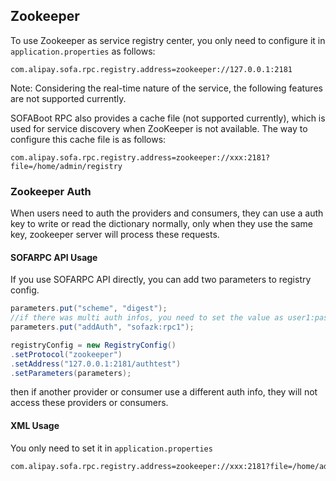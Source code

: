 ## Zookeeper

To use Zookeeper as service registry center, you only need to configure it in `application.properties` as follows:
```
com.alipay.sofa.rpc.registry.address=zookeeper://127.0.0.1:2181
```

Note: Considering the real-time nature of the service, the following features are not supported currently.

SOFABoot RPC also provides a cache file (not supported  currently), which is used for service discovery when ZooKeeper is not available. The way to configure this cache file is as follows:
```
com.alipay.sofa.rpc.registry.address=zookeeper://xxx:2181?file=/home/admin/registry
```

### Zookeeper Auth 

When users need to auth the providers and consumers, they can use a auth key to write or read the dictionary normally,
only when they use the same key, zookeeper server will process these requests.

#### SOFARPC API Usage

If you use SOFARPC API directly, you can add two parameters to registry config.

```java
parameters.put("scheme", "digest");
//if there was multi auth infos, you need to set the value as user1:passwd1,user2:passwd2
parameters.put("addAuth", "sofazk:rpc1");

registryConfig = new RegistryConfig()
.setProtocol("zookeeper")
.setAddress("127.0.0.1:2181/authtest")
.setParameters(parameters);
```
then if another provider or consumer use a different auth info, they will not access these providers or consumers.

#### XML Usage

You only need to set it in `application.properties`    
```xml
com.alipay.sofa.rpc.registry.address=zookeeper://xxx:2181?file=/home/admin/registry&scheme=digest&addAuth=sofazk:rpc1
```
